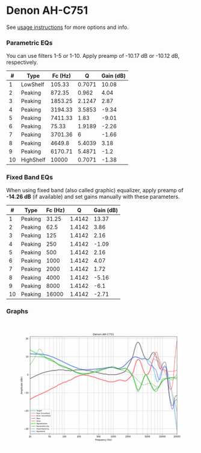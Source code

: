 # Denon AH-C751
See [usage instructions](https://github.com/jaakkopasanen/AutoEq#usage) for more options and info.

### Parametric EQs
You can use filters 1-5 or 1-10. Apply preamp of -10.17 dB or -10.12 dB, respectively.

|   # | Type      |   Fc (Hz) |      Q |   Gain (dB) |
|-----|-----------|-----------|--------|-------------|
|   1 | LowShelf  |    105.33 | 0.7071 |       10.08 |
|   2 | Peaking   |    872.35 | 0.962  |        4.04 |
|   3 | Peaking   |   1853.25 | 2.1247 |        2.87 |
|   4 | Peaking   |   3194.33 | 3.5853 |       -9.34 |
|   5 | Peaking   |   7411.33 | 1.83   |       -9.01 |
|   6 | Peaking   |     75.33 | 1.9189 |       -2.26 |
|   7 | Peaking   |   3701.36 | 6      |       -1.66 |
|   8 | Peaking   |   4649.8  | 5.4039 |        3.18 |
|   9 | Peaking   |   6170.71 | 5.4871 |       -1.2  |
|  10 | HighShelf |  10000    | 0.7071 |       -1.38 |

### Fixed Band EQs
When using fixed band (also called graphic) equalizer, apply preamp of **-14.26 dB** (if available) and set gains manually with these parameters.

|   # | Type    |   Fc (Hz) |      Q |   Gain (dB) |
|-----|---------|-----------|--------|-------------|
|   1 | Peaking |     31.25 | 1.4142 |       13.37 |
|   2 | Peaking |     62.5  | 1.4142 |        3.86 |
|   3 | Peaking |    125    | 1.4142 |        2.16 |
|   4 | Peaking |    250    | 1.4142 |       -1.09 |
|   5 | Peaking |    500    | 1.4142 |        2.16 |
|   6 | Peaking |   1000    | 1.4142 |        4.07 |
|   7 | Peaking |   2000    | 1.4142 |        1.72 |
|   8 | Peaking |   4000    | 1.4142 |       -5.16 |
|   9 | Peaking |   8000    | 1.4142 |       -6.1  |
|  10 | Peaking |  16000    | 1.4142 |       -2.71 |

### Graphs
![](./Denon%20AH-C751.png)
